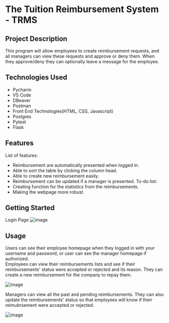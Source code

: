 # The Tuition Reimbursement System - TRMS
## Project Description
This program will allow employees to create reimbursement requests, and all managers can view these requests and approve or deny them. When they approve/deny they can optionally leave a message for the employee.
## Technologies Used
- Pycharm 
- VS Code
- DBeaver
- Postman
- Front End Technologies(HTML, CSS, Javascript)
- Postgres
- Pytest 
- Flask

## Features
List of features:
- Reimbursement are automatically presented when logged in.
- Able to sort the table by clicking the column head.
- Able to create new reimbursement easily.
- Reimbursement can be updated if a manager is presented.
To-do list:
- Creating function for the statistics from the reimbursements. 
- Making the webpage more robust.

## Getting Started
Login Page
![image](https://github.com/LocPhanRevature/Project_1/blob/main/images/Login%20Page.png)

## Usage
Users can see their employee homepage when they logged in with your username and password, or user can see the manager homepage if authorized.  
Employees can view their reimbursements lists and see if their reimbursements' status were accepted or rejected and its reason. They can create a new reimbursement for the company to repay them.

![image](https://github.com/LocPhanRevature/Project_1/blob/main/images/Employee%20Homepage.png)

Managers can view all the past and pending reimbursements. They can also update the reimbursements' status so that employees will know if their reimubrsement were accepted or rejected.

![image](https://github.com/LocPhanRevature/Project_1/blob/main/images/Manager%20Homepage.png)
